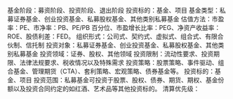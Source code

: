 基金阶段：募资阶段、投资阶段、退出阶段
投资标的：基金、项目
基金类型：私募证券基金、创业投资基金、私募股权基金、其他类别私募基金
估值方法：市盈率：PE、市净率：PB、PE/PB 百分位、市盈增长比率：PEG、净资产收益率：ROE、股债利差：FED。
组织形式：公司式、契约式、虚拟式、组合式、有限合伙制、信托制
投资对象：私募证券基金、创业投资基金、私募股权基金、其他类别私募基金
投资领域：证券、股权、其他领域
投资限制：流动性要求、投资期限、法律法规要求、税收情况以及特殊需求
投资策略：股票策略、事件驱动、组合基金、管理期货（CTA）、套利策略、宏观策略、债券基金等。
投资标的：基金、项目
投资范围：私募基金可投资于股票、股权、债券、期货、期权、基金份额以及投资合同约定的如红酒、艺术品等其他投资标的。
清算优先级：